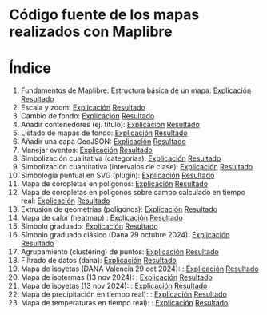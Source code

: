Código fuente de los mapas realizados con Maplibre
==================================================

# Índice

1. Fundamentos de Maplibre: Estructura básica de un mapa: [Explicación](./1.md)  [Resultado](https://josemamira.github.io/curso_maplibre/src/1.html)
2. Escala y zoom: [Explicación](./2.md)  [Resultado](https://josemamira.github.io/curso_maplibre/src/2.html)
3. Cambio de fondo: [Explicación](./3.md)  [Resultado](https://josemamira.github.io/curso_maplibre/src/3.html)
4. Añadir contenedores (ej. título): [Explicación](4.md)  [Resultado](https://josemamira.github.io/curso_maplibre/src/4.html)
5. Listado de mapas de fondo: [Explicación](5.md)  [Resultado](https://josemamira.github.io/curso_maplibre/src/5.html)
6. Añadir una capa GeoJSON:  [Explicación](6.md) [Resultado](https://josemamira.github.io/curso_maplibre/src/6.html)
7. Manejar eventos: [Explicación](7.md) [Resultado](https://josemamira.github.io/curso_maplibre/src/7.html)
8. Simbolización cualitativa (categorías): [Explicación](8.md) [Resultado](https://josemamira.github.io/curso_maplibre/src/8.html)
9. Simbolización cuantitativa (intervalos de clase): [Explicación](9.md) [Resultado](https://josemamira.github.io/curso_maplibre/src/9.html)
10. Simbología puntual en SVG (plugin): [Explicación](10.md) [Resultado](https://josemamira.github.io/curso_maplibre/src/10.html)
11. Mapa de coropletas en polígonos: [Explicación](11.md) [Resultado](https://josemamira.github.io/curso_maplibre/src/11.html)
12. Mapa de coropletas en polígonos sobre campo calculado en tiempo real: [Explicación](12.md) [Resultado](https://josemamira.github.io/curso_maplibre/src/12.html)
13. Extrusión de geometrías (polígonos): [Explicación](13.md) [Resultado](https://josemamira.github.io/curso_maplibre/src/13.html)
14. Mapa de calor (heatmap) : [Explicación](14.md) [Resultado](https://josemamira.github.io/curso_maplibre/src/14.html)
15. Símbolo graduado: [Explicación](15.md) [Resultado](https://josemamira.github.io/curso_maplibre/src/15.html)
16. Símbolo graduado clásico (Dana 29 octubre 2024): [Explicación](16.md) [Resultado](https://josemamira.github.io/curso_maplibre/src/16.html)
17. Agrupamiento (clustering) de puntos: [Explicación](17.md) [Resultado](https://josemamira.github.io/curso_maplibre/src/17.html)
18. Filtrado de datos (dana): [Explicación](18.md) [Resultado](https://josemamira.github.io/curso_maplibre/src/18.html)
19. Mapa de isoyetas (DANA Valencia 29 oct 2024): : [Explicación](isoband.md) [Resultado](https://josemamira.github.io/curso_maplibre/src/isoband.html)
20. Mapa de isotermas (13 nov 2024): : [Explicación](isobandt.md) [Resultado](https://josemamira.github.io/curso_maplibre/src/isobandt.html)
21. Mapa de isoyetas (13 nov 2024): : [Explicación](isobandp.md) [Resultado](https://josemamira.github.io/curso_maplibre/src/isobandp.html)
22. Mapa de precipitación en tiempo real): : [Explicación](isobandPrecUrl.md) [Resultado](https://josemamira.github.io/curso_maplibre/src/isobandPreUrl.html)
23. Mapa de temperaturas en tiempo real): : [Explicación](isotest.md) [Resultado](https://josemamira.github.io/curso_maplibre/src/isobtest.html)
